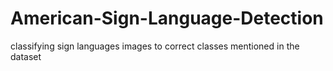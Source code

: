 # American-Sign-Language-Detection
classifying sign languages images to correct classes mentioned in the dataset

